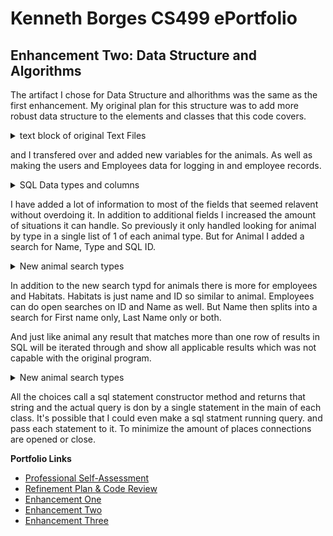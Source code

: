 # Kenneth Borges CS499 ePortfolio

## Enhancement Two: Data Structure and Algorithms

The artifact I chose for Data Structure and alhorithms was the same as the first enhancement. My original plan for this structure was to add more robust data structure to the elements and classes that this code covers.


<details><summary>text block of original Text Files</summary> 
 animals.txt
    Details on lions
  Details on tigers
  Details on bears
  Details on giraffes

  Animal - Lion
  Name: Leo
  Age: 5
  *****Health concerns: Cut on left front paw
  Feeding schedule: Twice daily

  Animal - Tiger
  Name: Maj
  Age: 15
  Health concerns: None
  Feeding schedule: 3x daily

  Animal - Bear
  Name: Baloo
  Age: 1
  Health concerns: None
  *****Feeding schedule: None on record

  Animal - Giraffe
  Name: Spots
  Age: 12
  Health concerns: None
  Feeding schedule: Grazing


habitat.txt
    Details on penguin habitat
  Details on bird house
  Details on aquarium

  Habitat - Penguin
  Temperature: Freezing
  *****Food source: Fish in water running low
  Cleanliness: Passed

  Habitat - Bird
  Temperature: Moderate
  Food source: Natural from environment
  Cleanliness: Passed

  Habitat - Aquarium
  Temperature: Varies with output temperature
  Food source: Added daily
  *****Cleanliness: Needs cleaning from algae
</details>

and I transfered over and added new variables for the animals. As well as making the users and Employees data for logging in and employee records.

<details><summary>SQL Data types and columns</summary> 
 <p>
 1. Users:<br/>
    	Id int NOT NULL,<br/>
  	    username nchar(10) NULL,  <br/>
	      password nchar(10) NULL,  <br/>
	     userLevel nchar(10) NULL  <br/>
 2. Animals:  <br/>
        AnimalId int NOT NULL IDENTITY (1, 1),  <br/>
	      Name nchar(10) NOT NULL,  <br/>
	      Age int NOT NULL,  <br/>
	    BirthDate date NULL,  <br/>
	    FeedingsToday int NOT NULL,  <br/>
	    FeedingsperDay int NOT NULL,  <br/>
	    AnimalType nchar(10) NOT NULL,  <br/>
	    HeathConcerns nchar(50) NULL,  <br/>
	    Habitat nchar(15) NOT NULL  <br/>
 3. Habitat:  <br/>
      ID int NOT NULL IDENTITY (1, 1),  <br/>
	    Name nchar(20) NOT NULL,  <br/>
	    DateCleaned date NULL,  <br/>
	    FoodSource nchar(25) NOT NULL,  <br/>
	    LastFeed date NULL,  <br/>
	    Temperature nchar(10) NULL  <br/>
 3. Employees:  <br/>
      Id int NOT NULL IDENTITY (1, 1),  <br/>
	    FirstName nchar(20) NOT NULL,  <br/>
	    LastName nchar(20) NOT NULL,  <br/>
	    DateofHire date NOT NULL,  <br/>
	    Age int NOT NULL,  <br/>
	    Position nchar(20) NOT NULL,  <br/>
	    HabitatId1 int NULL,  <br/>
	    HabitatId2 int NULL,  <br/>
	    HabitatId3 int NULL,  <br/>
	    Salary nchar(10) NOT NULL  <br/>
    
</p>
</details>

I have added a lot of information to most of the fields that seemed relavent without overdoing it. In addition to additional fields I increased the amount of situations it can handle. So previously it only handled looking for animal by type in a single list of 1 of each animal type. But for Animal I added a search for Name, Type and SQL ID.
<details><summary>New animal search types</summary>
  <p>
  ```
  
        // choice on what to search by
        System.out.println("Welcome to the animal record section. \n Would you look someone up by the animal ID, Type, or Name? Please Enter 'ID', 'Type', or 'Name' \n");
        lookupChoice = scan.nextLine();
    
        //Verification for selection
        if(lookupChoice.toUpperCase().contains("NAME") == false && lookupChoice.toUpperCase().contains("ID") == false && lookupChoice.toUpperCase().contains("TYPE") == false){
            while( lookupChoice.toUpperCase().contains("NAME") == false && lookupChoice.toUpperCase().contains("ID") && lookupChoice.toUpperCase().contains("TYPE") == false){
                System.out.println("Invalid choice\n");
                System.out.println("Invalid animal ID, Type, or Name? Please Enter 'ID', 'Type', or 'Name' \n");
                lookupChoice = scan.nextLine();
            }
        }
        
        
</p>
</details>

In addition to the new search typd for animals there is more for employees and Habitats. Habitats is just name and ID so similar to animal. Employees can do open searches on ID and Name as well. But Name then splits into a search for First name only, Last Name only or both.

And just like animal any result that matches more than one row of results in SQL will be iterated through and show all applicable results which was not capable with the original program.

<details><summary>New animal search types</summary>
  <p>
  ```
    
    Looking at the Name or ID choice.
    System.out.println("Welcome to the employee record section. \n Would you look someone up by the employee ID or Name? Please Enter 'Name' or 'ID' \n");
        lookupChoice = scan.nextLine();
        
        //Verification for selection
        if(lookupChoice.toUpperCase().contains("NAME") == false && lookupChoice.toUpperCase().contains("ID") == false){
            while( lookupChoice.toUpperCase().contains("NAME") == false && lookupChoice.toUpperCase().contains("ID")){
                System.out.println("Invalid choice\n");
                System.out.println("Would you look someone up by the employee ID or Name? Please Enter 'Name' or 'ID'? \n");
                lookupChoice = scan.nextLine();
            }
        }
        then the logic for Name choices
        if(lookupChoice.toUpperCase().contains("NAME")) {
            System.out.println("Would you look by First name, last name or both? Please enter 'First', 'Last', or 'Both' \n");
            lookup2 = scan.nextLine();
             //Verification for selection
            if(lookup2.toUpperCase().contains("FIRST") == false && lookup2.toUpperCase().contains("LAST") == false && lookup2.toUpperCase().contains("BOTH") == false ){
                while(lookup2.toUpperCase().contains("FIRST") == false && lookup2.toUpperCase().contains("LAST") == false && lookup2.toUpperCase().contains("BOTH") == false){
                    System.out.println("Invalid choice\n");
                    System.out.println("Would you look by First name, last name or both? Please enter 'First', 'Last', or 'Both' \n");
                    lookup2 = scan.nextLine();
                }
            }
            if(lookup2.toUpperCase().contains("FIRST")){
                System.out.println("Please enter the first name.");
                first = scan.nextLine();
                select = nameSearch(first, last);
            }
            else if(lookup2.toUpperCase().contains("LAST")){
                System.out.println("Please enter the last name.");
                last = scan.nextLine();
                select = nameSearch(first, last);
            }
            else{
                System.out.println("Please enter the first name.");
                first = scan.nextLine();
                System.out.println("Please enter the last name.");
                last = scan.nextLine();
                select = nameSearch(first, last);
            }
        }
        And theres verification for the ID that it's a valid ID
        
        System.out.println("Please enter the ID of the employee. \n");
            
            rs2 = statement.executeQuery("SELECT MAX(id) FROM EMPLOYEES");
            
            rs2.next();
            
            countId = rs2.getInt(1);
            
            System.out.println("Max ID currently is " + countId + ". \n");
            
            while (id == 0) {
                System.out.print("Enter an integer: ");
                try {
                    id = scan.nextInt();
                    if(id < 1 || id > countId){
                        System.out.println("Invalid ID number. Please enter a valid employee ID number between 1 and " + countId + ".\n");
                        id = scan.nextInt();
                    }
                }
                catch (InputMismatchException e) {
                    System.out.println("\tInvalid input must be a valid Employee ID. \n Max ID currently is " + countId + ". \n");
                    scan.nextLine();  // Clear invalid input from scanner buffer.
                }
            }
            
            select = idSearch(id);
</p>
</details>

All the choices call a sql statement constructor method and returns that string and the actual query is don by a single statement in the main of each class. It's possible that I could even make a sql statment running query. and pass each statement to it. To minimize the amount of places connections are opened or close.

**Portfolio Links**
- [Professional Self-Assessment](kloaf11.github.io/index.html)
- [Refinement Plan & Code Review](kloaf11.github.io/CodeReview.html)
- [Enhancement One](kloaf11.github.io/Enhancement1.html)
- [Enhancement Two](kloaf11.github.io/Enhancement2.html)
- [Enhancement Three](kloaf11.github.io/Enhancement3.html)
